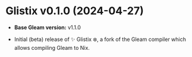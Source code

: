 # Glistix v0.1.0 (2024-04-27)

- **Base Gleam version:** v1.1.0

- Initial (beta) release of ✨ Glistix ❄️, a fork of the Gleam compiler which allows compiling Gleam to Nix.
